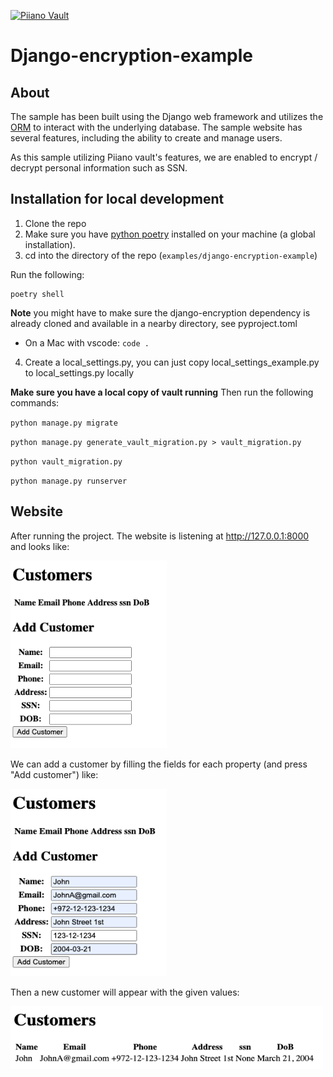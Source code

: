 <p>
  <a href="https://piiano.com/pii-data-privacy-vault/">
    <picture>
      <source media="(prefers-color-scheme: dark)" srcset="https://piiano.com/docs/img/logo-developers-dark.svg">
      <source media="(prefers-color-scheme: light)" srcset="https://piiano.com/wp-content/uploads/piiano-logo-developers.png">
      <img alt="Piiano Vault" src="https://piiano.com/wp-content/uploads/piiano-logo-developers.png" height="40" />
    </picture>
  </a>
</p>

# Django-encryption-example

## About
The sample has been built using the Django web framework and utilizes the [ORM](https://github.com/piiano/vault-sdk-python/blob/af26c121a9912f97c9ba72f296071600c255023e/sdk/orm-django) to interact with the underlying database. The sample website has several features, including the ability to create and manage users.

As this sample utilizing Piiano vault's features, we are enabled to encrypt / decrypt personal information such as SSN.

## Installation for local development

1. Clone the repo
2. Make sure you have [python poetry](https://python-poetry.org/) installed on your machine (a global installation).
3. cd into the directory of the repo (```examples/django-encryption-example```)

Run the following:
```commandline
poetry shell
```
  **Note** you might have to make sure the django-encryption dependency is already cloned and available in a nearby directory, see pyproject.toml
  * On a Mac with vscode: `code .`

4. Create a local_settings.py, you can just copy local_settings_example.py to local_settings.py locally

**Make sure you have a local copy of vault running**
Then run the following commands:

`python manage.py migrate`

`python manage.py generate_vault_migration.py > vault_migration.py`

`python vault_migration.py`

`python manage.py runserver`

## Website
After running the project. The website is listening at http://127.0.0.1:8000 and looks like:

<img src="imgs/website_img.png" alt="website image" width="250" height="300">

We can add a customer by filling the fields for each property (and press "Add customer") like:

<img src="imgs/add_customer_img.png" alt="add customer image" width="250" height="300">

Then a new customer will appear with the given values:

<img src="imgs/customer_details_img.png" alt="website image" width="500" height="100">

